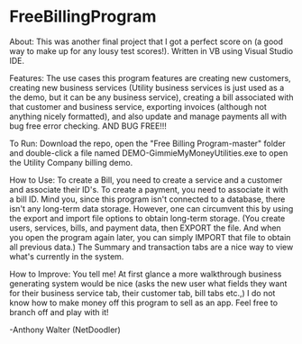 # FreeBillingProgram

About: This was another final project that I got a perfect score on (a good way to make up for any lousy test scores!).  Written in VB using Visual Studio IDE.

Features: The use cases this program features are creating new customers, creating new business services (Utility business services is just used as a the demo, but it can be any business service), creating a bill associated with that customer and business service, exporting invoices (although not anything nicely formatted), and also update and manage payments all with bug free error checking. AND BUG FREE!!!

To Run: Download the repo, open the "Free Billing Program-master" folder and double-click a file named DEMO-GimmieMyMoneyUtilities.exe to open the Utility Company billing demo.

How to Use:  To create a Bill, you need to create a service and a customer and associate their ID's. To create a payment, you need to associate it with a bill ID.  Mind you, since this program isn't connected to a database, there isn't any long-term data storage.  However, one can circumvent this by using the export and import file options to obtain long-term storage. (You create users, services, bills, and payment data, then EXPORT the file.  And when you open the program again later, you can simply IMPORT that file to obtain all previous data.)  The Summary and transaction tabs are a nice way to view what's currently in the system.

How to Improve: You tell me! At first glance a more walkthrough business generating system would be nice (asks the new user what fields they want for their business service tab, their customer tab, bill tabs etc.,)  I do not know how to make money off this program to sell as an app.  Feel free to branch off and play with it!

-Anthony Walter (NetDoodler)
